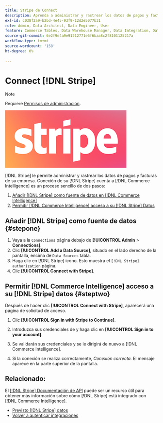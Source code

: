 ```yaml
---
title: Stripe de Connect
description: Aprenda a administrar y rastrear los datos de pagos y facturas de su empresa.
exl-id: c038f2a9-b2bd-4e45-93f9-12d2e5077b31
role: Admin, Data Architect, Data Engineer, User
feature: Commerce Tables, Data Warehouse Manager, Data Integration, Data Import/Export
source-git-commit: 6e2f9e4a9e91212771e6f6baa8c2f8101125217a
workflow-type: tm+mt
source-wordcount: '158'
ht-degree: 0%

---
```


# Connect [!DNL Stripe]

>[!NOTE]
>
>Requiere [Permisos de administración](../../../administrator/user-management/user-management.md).

![](../../../assets/stripe-logo.png)

[!DNL Stripe] le permite administrar y rastrear los datos de pagos y facturas de su empresa. Conexión de su [!DNL Stripe] cuenta a [!DNL Commerce Intelligence] es un proceso sencillo de dos pasos:

1. [Añadir [!DNL Stripe] como fuente de datos en [!DNL Commerce Intelligence]](#stepone)
1. [Permitir [!DNL Commerce Intelligence] acceso a su [!DNL Stripe] Datos](#steptwo)

## Añadir [!DNL Stripe] como fuente de datos {#stepone}

1. Vaya a la `Connections` página debajo de **[!UICONTROL Admin** > **Connections]**.
1. Clic **[!UICONTROL Add a Data Source]**, situado en el lado derecho de la pantalla, encima de `Data Sources` tabla.
1. Haga clic en [!DNL Stripe] icono. Esto muestra el `[!DNL Stripe] authorization` página.
1. Clic **[!UICONTROL Connect with Stripe]**.

## Permitir [!DNL Commerce Intelligence] acceso a su [!DNL Stripe] datos {#steptwo}

Después de hacer clic **[!UICONTROL Connect with Stripe]**, aparecerá una página de solicitud de acceso.

1. Clic **[!UICONTROL Sign in with Stripe to Continue]**.

1. Introduzca sus credenciales de y haga clic en **[!UICONTROL Sign in to your account]**.

1. Se validarán sus credenciales y se le dirigirá de nuevo a [!DNL Commerce Intelligence].

1. Si la conexión se realiza correctamente, *Conexión correcta.* El mensaje aparece en la parte superior de la pantalla.

## Relacionado:

El [[!DNL Stripe] Documentación de API](https://stripe.com/docs/api) puede ser un recurso útil para obtener más información sobre cómo [!DNL Stripe] está integrado con [!DNL Commerce Intelligence].

* [Previsto [!DNL Stripe] datos](../integrations/stripe-data.md)
* [Volver a autenticar integraciones](https://experienceleague.adobe.com/docs/commerce-knowledge-base/kb/how-to/mbi-reauthenticating-integrations.html)

